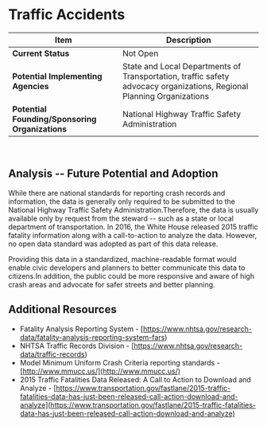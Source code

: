 # Traffic Accidents

| Item | Description |
| --- | --- |
| **Current Status** | Not Open |
| **Potential Implementing Agencies** | State and Local Departments of Transportation, traffic safety advocacy organizations, Regional Planning Organizations |
| **Potential Founding/Sponsoring Organizations** | National Highway Traffic Safety Administration |
<br>

## Analysis -- Future Potential and Adoption

While there are national standards for reporting crash records and information, the data is generally only required to be submitted to the National Highway Traffic Safety Administration.Therefore, the data is usually available only by request from the steward -- such as a state or local department of transportation. In 2016, the White House released 2015 traffic fatality information along with a call-to-action to analyze the data. However, no open data standard was adopted as part of this data release.

Providing this data in a standardized, machine-readable format would enable civic developers and planners to better communicate this data to citizens.In addition, the public could be more responsive and aware of high crash areas and advocate for safer streets and better planning.

## Additional Resources

*   Fatality Analysis Reporting System - [https://www.nhtsa.gov/research-data/fatality-analysis-reporting-system-fars)
*   NHTSA Traffic Records Division - [https://www.nhtsa.gov/research-data/traffic-records)
*   Model Minimum Uniform Crash Criteria reporting standards - [http://www.mmucc.us/](http://www.mmucc.us/)
*   2015 Traffic Fatalities Data Released: A Call to Action to Download and Analyze - [https://www.transportation.gov/fastlane/2015-traffic-fatalities-data-has-just-been-released-call-action-download-and-analyze](https://www.transportation.gov/fastlane/2015-traffic-fatalities-data-has-just-been-released-call-action-download-and-analyze)
